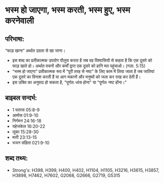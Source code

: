 # भस्म हो जाएगा, भस्म करती, भस्म हुए, भस्म करनेवाली #

## परिभाषा: ##

“फाड़ खाना” अर्थात उग्रता से खा जाना।

* इस शब्द का प्रतीकात्मक उपयोग पौलुस करता है जब वह विश्वासियों से कहता है कि एक दूसरे को फाड़ खाते हो। अर्थात वचनों और कर्मों द्वारा एक दूसरे को हानि मत पहुंचाओ। (गला. 5:15)
* “भस्म हो जाएगा” प्रतीकात्मक रूप में “पूरी तरह से नष्ट” के लिए काम में लिया जाता है जब जातियां एक दूसरे का विनाश करती हैं या आग मकानों और मनुष्यों को जला कर राख कर देती हैं।
* इस उक्ति का अनुवाद हो सकता है, "पूर्णतः ध्वंस होना" या "पूर्णतः नष्ट होंना।"

## बाइबल सन्दर्भ: ##

* 1 पतरस 05:8-9
* आमोस 01:9-10
* निर्गमन 24:16-18
* यहेजकेल 16:20-22
* लूका 15:28-30
* मत्ती 23:13-15
* भजन संहिता 021:9-10

## शब्द तथ्य: ##

* Strong's: H398, H399, H400, H402, H1104, H1105, H3216, H3615, H3857, H3898, H7462, H7602, G2068, G2666, G2719, G5315
